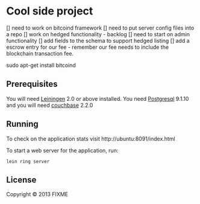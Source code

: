 # Cool side project

[] need to work on bitcoind framework
[] need to put server config files into a repo
[] work on hedged functionality - backlog
[] need to start on admin functionality
[] add fields to the schema to support hedged listing
[] add a escrow entry for our fee - remember our fee needs to include the blockchain transaction fee.


sudo apt-get install bitcoind

## Prerequisites

You will need [Leiningen][1] 2.0 or above installed. You need [Postgresql][2] 9.1.10
and you will need [couchbase][3] 2.2.0

[1]: https://github.com/technomancy/leiningen
[2]: https://help.ubuntu.com/community/PostgreSQL
[3]: http://www.couchbase.com/docs//couchbase-manual-2.0/couchbase-getting-started-install-ubuntu.html

## Running

To check on the application stats visit http://ubuntu:8091/index.html

To start a web server for the application, run:

    lein ring server

## License

Copyright © 2013 FIXME
